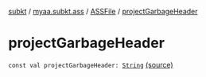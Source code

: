 [subkt](../../index.md) / [myaa.subkt.ass](../index.md) / [ASSFile](index.md) / [projectGarbageHeader](./project-garbage-header.md)

# projectGarbageHeader

`const val projectGarbageHeader: `[`String`](https://kotlinlang.org/api/latest/jvm/stdlib/kotlin/-string/index.html) [(source)](https://github.com/Myaamori/SubKt/blob/0.1.13/src/main/kotlin/myaa/subkt/ass/parser.kt#L90)